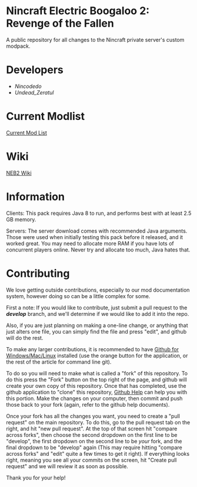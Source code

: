 Nincraft Electric Boogaloo 2: Revenge of the Fallen
=
A public repository for all changes to the Nincraft private server's custom modpack.

Developers
=
- *Nincodedo*
- *Undead_Zeratul*

Current Modlist
=
[Current Mod List](https://github.com/Nincraft/NincraftElectricBoogaloo2RevengeoftheFallen/blob/master/Versions.md)

Wiki
=
[NEB2 Wiki](https://github.com/Nincraft/NincraftElectricBoogaloo2RevengeoftheFallen/wiki)

Information
=
Clients: This pack requires Java 8 to run, and performs best with at least 2.5 GB memory.

Servers: The server download comes with recommended Java arguments. Those were used when initially testing this pack before it released, and it worked great. You may need to allocate more RAM if you have lots of concurrent players online. Never try and allocate too much, Java hates that.

Contributing
=
We love getting outside contributions, especially to our mod documentation system, however doing so can be a little complex for some.

First a note: If you would like to contribute, just submit a pull request to the ___develop___ branch, and we'll determine if we would like to add it into the repo.

Also, if you are just planning on making a one-line change, or anything that just alters one file, you can simply find the file and press "edit", and github will do the rest.

To make any larger contributions, it is recommended to have [Github for Windows/Mac/Linux](https://help.github.com/articles/set-up-git) installed (use the orange button for the application, or the rest of the article for command line git).

To do so you will need to make what is called a "fork" of this repository. To do this press the "Fork" button on the top right of the page, and github will create your own copy of this repository. Once that has completed, use the github application to "clone" this repository, [Github Help](http://help.github.com) can help you with this portion. Make the changes on your computer, then commit and push those back to your fork (again, refer to the github help documents).

Once your fork has all the changes you want, you need to create a "pull request" on the main repository. To do this, go to the pull request tab on the right, and hit "new pull request". At the top of that screen hit "compare across forks", then choose the second dropdown on the first line to be "develop", the first dropdown on the second line to be _your_ fork, and the final dropdown to be "develop" again (This may require hitting "compare across forks" and "edit" quite a few times to get it right). If everything looks right, meaning you see all your commits on the screen, hit "Create pull request" and we will review it as soon as possible. 

Thank you for your help!
